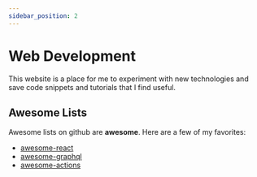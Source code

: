 ```yaml
---
sidebar_position: 2
---
```


# Web Development

This website is a place for me to experiment with new technologies and save code snippets and tutorials that I find useful.

## Awesome Lists  

Awesome lists on github are **awesome**. Here are a few of my favorites:

- [awesome-react](https://github.com/enaqx/awesome-react)
- [awesome-graphql](https://github.com/chentsulin/awesome-graphql) 
- [awesome-actions](https://github.com/sdras/awesome-actions) 